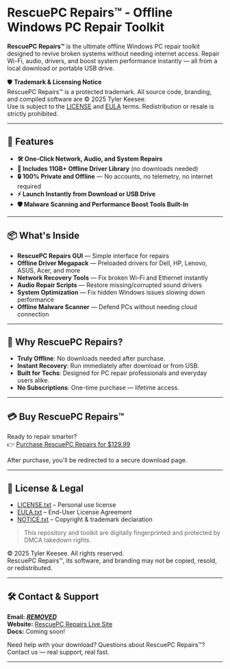 # RescuePC Repairs™ - Offline Windows PC Repair Toolkit

**RescuePC Repairs™** is the ultimate offline Windows PC repair toolkit designed to revive broken systems without needing internet access. Repair Wi-Fi, audio, drivers, and boost system performance instantly — all from a local download or portable USB drive.

🛡️ **Trademark & Licensing Notice**  
RescuePC Repairs™ is a protected trademark. All source code, branding, and compiled software are © 2025 Tyler Keesee.  
Use is subject to the [LICENSE](./LICENSE.txt) and [EULA](./EULA.txt) terms. Redistribution or resale is strictly prohibited.

---

## 🚀 Features

- **🛠️ One-Click Network, Audio, and System Repairs**
- **💾 Includes 11GB+ Offline Driver Library** (no downloads needed)
- **🔒 100% Private and Offline** — No accounts, no telemetry, no internet required
- **⚡ Launch Instantly from Download or USB Drive**
- **🛡️ Malware Scanning and Performance Boost Tools Built-In**

---

## 📦 What's Inside

- **RescuePC Repairs GUI** — Simple interface for repairs
- **Offline Driver Megapack** — Preloaded drivers for Dell, HP, Lenovo, ASUS, Acer, and more
- **Network Recovery Tools** — Fix broken Wi-Fi and Ethernet instantly
- **Audio Repair Scripts** — Restore missing/corrupted sound drivers
- **System Optimization** — Fix hidden Windows issues slowing down performance
- **Offline Malware Scanner** — Defend PCs without needing cloud connection

---

## 🧠 Why RescuePC Repairs?

- **Truly Offline**: No downloads needed after purchase.
- **Instant Recovery**: Run immediately after download or from USB.
- **Built for Techs**: Designed for PC repair professionals and everyday users alike.
- **No Subscriptions**: One-time purchase — lifetime access.

---

## 💳 Buy RescuePC Repairs™

Ready to repair smarter?  
👉 [Purchase RescuePC Repairs for $129.99](https://www.rescuepcrepairs.com/)

After purchase, you'll be redirected to a secure download page.

---

## 📄 License & Legal

- [LICENSE.txt](./LICENSE.txt) – Personal use license  
- [EULA.txt](./EULA.txt) – End-User License Agreement  
- [NOTICE.txt](./NOTICE.txt) – Copyright & trademark declaration

> This repository and toolkit are digitally fingerprinted and protected by DMCA takedown rights.

© 2025 Tyler Keesee. All rights reserved.  
RescuePC Repairs™, its software, and branding may not be copied, resold, or redistributed.

---

## 🛠️ Contact & Support

**Email:** [***REMOVED***](mailto:***REMOVED***)  
**Website:** [RescuePC Repairs Live Site](https://www.rescuepcrepairs.com)  
**Docs:** Coming soon!

Need help with your download? Questions about RescuePC Repairs™?  
Contact us — real support, real fast.

---
